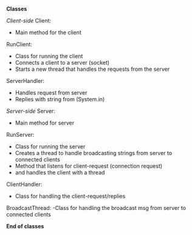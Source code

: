 **Classes**

_Client-side_
Client:
- Main method for the client

RunClient:
- Class for running the client
- Connects a client to a server (socket)
- Starts a new thread that handles the requests from the server

ServerHandler:
- Handles request from server
- Replies with string from (System.in)

_Server-side_
Server:
- Main method for server

RunServer:
- Class for running the server
- Creates a thread to handle broadcasting strings from server to connected clients 
- Method that listens for client-request (connection request)
- and handles the client with a thread

ClientHandler:
- Class for handling the client-request/replies

BroadcastThread:
-Class for handling the broadcast msg from server to connected clients


**End of classes**




